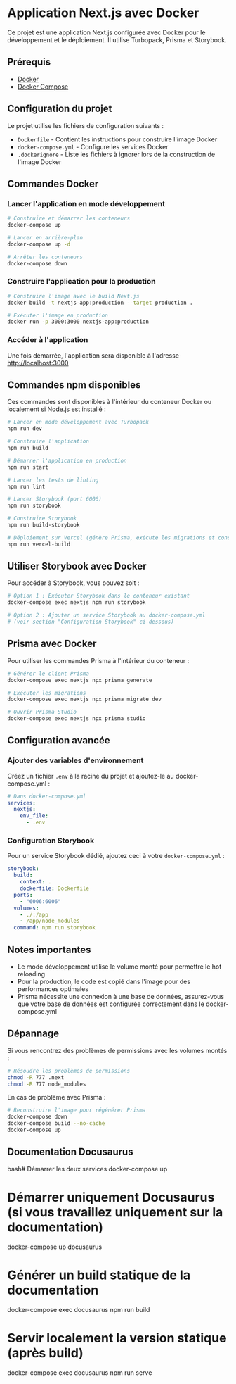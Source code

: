 # Application Next.js avec Docker

Ce projet est une application Next.js configurée avec Docker pour le développement et le déploiement. Il utilise Turbopack, Prisma et Storybook.

## Prérequis

- [Docker](https://docs.docker.com/get-docker/)
- [Docker Compose](https://docs.docker.com/compose/install/)

## Configuration du projet

Le projet utilise les fichiers de configuration suivants :

- `Dockerfile` - Contient les instructions pour construire l'image Docker
- `docker-compose.yml` - Configure les services Docker
- `.dockerignore` - Liste les fichiers à ignorer lors de la construction de l'image Docker

## Commandes Docker

### Lancer l'application en mode développement

```bash
# Construire et démarrer les conteneurs
docker-compose up

# Lancer en arrière-plan
docker-compose up -d

# Arrêter les conteneurs
docker-compose down
```

### Construire l'application pour la production

```bash
# Construire l'image avec le build Next.js
docker build -t nextjs-app:production --target production .

# Exécuter l'image en production
docker run -p 3000:3000 nextjs-app:production
```

### Accéder à l'application

Une fois démarrée, l'application sera disponible à l'adresse [http://localhost:3000](http://localhost:3000)

## Commandes npm disponibles

Ces commandes sont disponibles à l'intérieur du conteneur Docker ou localement si Node.js est installé :

```bash
# Lancer en mode développement avec Turbopack
npm run dev

# Construire l'application
npm run build

# Démarrer l'application en production
npm run start

# Lancer les tests de linting
npm run lint

# Lancer Storybook (port 6006)
npm run storybook

# Construire Storybook
npm run build-storybook

# Déploiement sur Vercel (génère Prisma, exécute les migrations et construit l'application)
npm run vercel-build
```

## Utiliser Storybook avec Docker

Pour accéder à Storybook, vous pouvez soit :

```bash
# Option 1 : Exécuter Storybook dans le conteneur existant
docker-compose exec nextjs npm run storybook

# Option 2 : Ajouter un service Storybook au docker-compose.yml
# (voir section "Configuration Storybook" ci-dessous)
```

## Prisma avec Docker

Pour utiliser les commandes Prisma à l'intérieur du conteneur :

```bash
# Générer le client Prisma
docker-compose exec nextjs npx prisma generate

# Exécuter les migrations
docker-compose exec nextjs npx prisma migrate dev

# Ouvrir Prisma Studio
docker-compose exec nextjs npx prisma studio
```

## Configuration avancée

### Ajouter des variables d'environnement

Créez un fichier `.env` à la racine du projet et ajoutez-le au docker-compose.yml :

```yaml
# Dans docker-compose.yml
services:
  nextjs:
    env_file:
      - .env
```

### Configuration Storybook

Pour un service Storybook dédié, ajoutez ceci à votre `docker-compose.yml` :

```yaml
storybook:
  build:
    context: .
    dockerfile: Dockerfile
  ports:
    - "6006:6006"
  volumes:
    - ./:/app
    - /app/node_modules
  command: npm run storybook
```

## Notes importantes

- Le mode développement utilise le volume monté pour permettre le hot reloading
- Pour la production, le code est copié dans l'image pour des performances optimales
- Prisma nécessite une connexion à une base de données, assurez-vous que votre base de données est configurée correctement dans le docker-compose.yml

## Dépannage

Si vous rencontrez des problèmes de permissions avec les volumes montés :

```bash
# Résoudre les problèmes de permissions
chmod -R 777 .next
chmod -R 777 node_modules
```

En cas de problème avec Prisma :

```bash
# Reconstruire l'image pour régénérer Prisma
docker-compose down
docker-compose build --no-cache
docker-compose up
```

## Documentation Docusaurus 

bash# Démarrer les deux services
docker-compose up

# Démarrer uniquement Docusaurus (si vous travaillez uniquement sur la documentation)
docker-compose up docusaurus

# Générer un build statique de la documentation
docker-compose exec docusaurus npm run build

# Servir localement la version statique (après build)
docker-compose exec docusaurus npm run serve